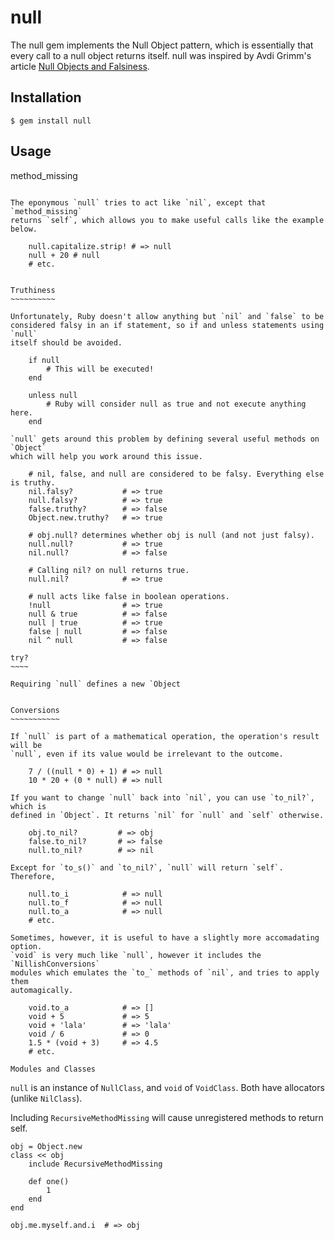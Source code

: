null
====

The null gem implements the Null Object pattern, which is essentially that every
call to a null object returns itself. null was inspired by Avdi Grimm's article
[Null Objects and Falsiness][falsiness].

[falsiness]: http://devblog.avdi.org/2011/05/30/null-objects-and-falsiness/


Installation
------------

	$ gem install null


Usage
-----

method_missing
~~~~~~~~~~~~~~

The eponymous `null` tries to act like `nil`, except that `method_missing`
returns `self`, which allows you to make useful calls like the example below.

	null.capitalize.strip! # => null
	null + 20 # null
	# etc.


Truthiness
~~~~~~~~~~

Unfortunately, Ruby doesn't allow anything but `nil` and `false` to be
considered falsy in an if statement, so if and unless statements using `null`
itself should be avoided.

	if null
		# This will be executed!
	end

	unless null
		# Ruby will consider null as true and not execute anything here.
	end

`null` gets around this problem by defining several useful methods on `Object`
which will help you work around this issue.

	# nil, false, and null are considered to be falsy. Everything else is truthy.
	nil.falsy?           # => true
	null.falsy?          # => true
	false.truthy?        # => false
	Object.new.truthy?   # => true

	# obj.null? determines whether obj is null (and not just falsy).
	null.null?           # => true
	nil.null?            # => false

	# Calling nil? on null returns true.
	null.nil?            # => true

	# null acts like false in boolean operations.
	!null                # => true
	null & true          # => false
	null | true          # => true
	false | null         # => false
	nil ^ null           # => false

try?
~~~~

Requiring `null` defines a new `Object


Conversions
~~~~~~~~~~~

If `null` is part of a mathematical operation, the operation's result will be
`null`, even if its value would be irrelevant to the outcome.

	7 / ((null * 0) + 1) # => null
	10 * 20 + (0 * null) # => null

If you want to change `null` back into `nil`, you can use `to_nil?`, which is
defined in `Object`. It returns `nil` for `null` and `self` otherwise.

	obj.to_nil?         # => obj
	false.to_nil?       # => false
	null.to_nil?        # => nil

Except for `to_s()` and `to_nil?`, `null` will return `self`. Therefore,

	null.to_i            # => null
	null.to_f            # => null
	null.to_a            # => null
	# etc.

Sometimes, however, it is useful to have a slightly more accomadating option.
`void` is very much like `null`, however it includes the `NillishConversions`
modules which emulates the `to_` methods of `nil`, and tries to apply them
automagically.

	void.to_a            # => []
	void + 5             # => 5
	void + 'lala'        # => 'lala'
	void / 6             # => 0
	1.5 * (void + 3)     # => 4.5
	# etc.

Modules and Classes
~~~~~~~~~~~~~~~~~~~

`null` is an instance of `NullClass`, and `void` of `VoidClass`. Both have
allocators (unlike `NilClass`).

Including `RecursiveMethodMissing` will cause unregistered methods to return
self.

	obj = Object.new
	class << obj
		include RecursiveMethodMissing

		def one()
			1
		end
	end

	obj.me.myself.and.i  # => obj
